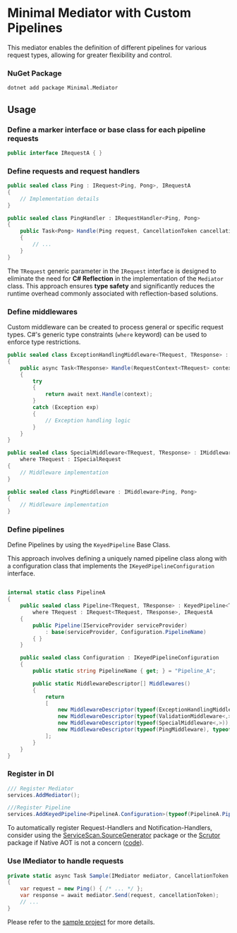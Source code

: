 # Minimal Mediator with Custom Pipelines

This mediator enables the definition of different pipelines for various request types, allowing for greater flexibility and control.

### NuGet Package

   ```
   dotnet add package Minimal.Mediator
   ```
## Usage

### **Define a marker interface or base class for each pipeline requests**

   ```csharp
   public interface IRequestA { }
   ```
   
### Define requests and request handlers


```csharp
public sealed class Ping : IRequest<Ping, Pong>, IRequestA
{
    // Implementation details
}

public sealed class PingHandler : IRequestHandler<Ping, Pong>
{
    public Task<Pong> Handle(Ping request, CancellationToken cancellationToken)
    {
        // ...
    }
}
```

The `TRequest` generic parameter in the `IRequest` interface is designed to eliminate the need for **C# Reflection** in the implementation of the `Mediator` class. This approach ensures **type safety** and significantly reduces the runtime overhead commonly associated with reflection-based solutions.

### Define middlewares

Custom middleware can be created to process general or specific request types. C#'s generic type constraints (`where` keyword) can be used to enforce type restrictions.

```csharp
public sealed class ExceptionHandlingMiddleware<TRequest, TResponse> : IMiddleware<TRequest, TResponse>
{
    public async Task<TResponse> Handle(RequestContext<TRequest> context, IRequestProcessor<TRequest, TResponse> next)
    {
        try
        {
            return await next.Handle(context);
        }
        catch (Exception exp)
        {
            // Exception handling logic
        }
    }
}

public sealed class SpecialMiddleware<TRequest, TResponse> : IMiddleware<TRequest, TResponse>
    where TRequest : ISpecialRequest
{
    // Middleware implementation
}

public sealed class PingMiddleware : IMiddleware<Ping, Pong>
{
    // Middleware implementation
}
```

### Define pipelines

   Define Pipelines by using the `KeyedPipeline` Base Class.
   
   This approach involves defining a uniquely named pipeline class along with a configuration class that implements the `IKeyedPipelineConfiguration` interface.

   ```csharp

   internal static class PipelineA
   {
       public sealed class Pipeline<TRequest, TResponse> : KeyedPipeline<TRequest, TResponse>
           where TRequest : IRequest<TRequest, TResponse>, IRequestA
       {
           public Pipeline(IServiceProvider serviceProvider)
               : base(serviceProvider, Configuration.PipelineName)
           { }
       }
   
       public sealed class Configuration : IKeyedPipelineConfiguration
       {
           public static string PipelineName { get; } = "Pipeline_A";
   
           public static MiddlewareDescriptor[] Middlewares()
           {
               return
               [
                   new MiddlewareDescriptor(typeof(ExceptionHandlingMiddleware<,>)),
                   new MiddlewareDescriptor(typeof(ValidationMiddleware<,>)),
                   new MiddlewareDescriptor(typeof(SpecialMiddleware<,>)),
                   new MiddlewareDescriptor(typeof(PingMiddleware), typeof(IMiddleware<Ping, Pong>)),
               ];
           }
       }
   }

   ```

### Register in DI

   ```csharp
   /// Register Mediator
   services.AddMediator();

   ///Register Pipeline
   services.AddKeyedPipeline<PipelineA.Configuration>(typeof(PipelineA.Pipeline<,>));
   ```
   To automatically register Request-Handlers and Notification-Handlers, consider using the [ServiceScan.SourceGenerator](https://github.com/Dreamescaper/ServiceScan.SourceGenerator) package or the [Scrutor](https://github.com/khellang/Scrutor) package if Native AOT is not a concern ([code](Mediator.Sample/Extensions)).
   
### Use IMediator to handle requests

```csharp
private static async Task Sample(IMediator mediator, CancellationToken cancellationToken)
{
    var request = new Ping() { /* ... */ };
    var response = await mediator.Send(request, cancellationToken);
    // ...
}
```

Please refer to the [sample project](Mediator.Sample) for more details.

